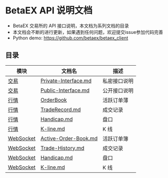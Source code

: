 # BetaEX API 说明文档

* BetaEX 交易所的 API 接口说明，本文档为系列文档的目录
* 本文档会不断的进行更新，如果遇到任何问题，欢迎提交issue参加代码完善
* Python demo: https://github.com/betaex/betaex_client

## 目录

模块 | 文档名 | 描述
------------ | ------------ |  ------------
[交易](./Exchange-API/README.md) | [Private-Interface.md](./Exchange-API/Private-Interface.md) | 私密接口说明
[交易](./Exchange-API/README.md) | [Public-Interface.md](./Exchange-API/Public-Interface.md) | 公开接口说明
[行情](./Market-Data-API/README.md) | [OrderBook](./Market-Data-API/README.md) | 活跃订单薄
[行情](./Market-Data-API/README.md) | [TradeRecord.md](./Market-Data-API/README.md) | 成交记录
[行情](./Market-Data-API/README.md) | [Handicap.md](./Market-Data-API/Handicap.md) | 盘口
[行情](./Market-Data-API/README.md) | [K-line.md](./Market-Data-API/K-line.md) | K 线
[WebSocket](./WebSocket-API/README.md) | [Active-Order-Book.md](./WebSocket-API/Active-Order-Book.md) | 活跃订单簿
[WebSocket](./WebSocket-API/README.md) | [Trade-History.md](./WebSocket-API/Trade-History.md) | 成交记录
[WebSocket](./WebSocket-API/README.md) | [Handicap.md](./WebSocket-API/Handicap.md) | 盘口
[WebSocket](./WebSocket-API/README.md) | [K-line.md](./WebSocket-API/K-line.md) | K 线
